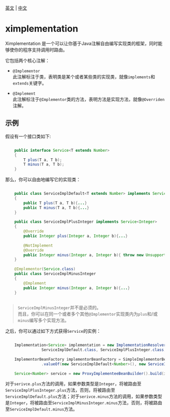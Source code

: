 [英文](README.md) | [中文](README_zh-CN.md)

# ximplementation
Ximplementation 是一个可以让你基于Java注解自由编写实现类的框架，同时能够使你的程序支持调用时路由。

它包括两个核心注解：

* `@Implementor`  
此注解标注于类，表明类是某个或者某些类的实现类，就像`implements`和`extends`关键字。

* `@Implement`  
此注解标注于`@Implementor`类的方法，表明方法是实现方法，就像`@Overriden`注解。


## 示例
假设有一个接口类如下:

```java

	public interface Service<T extends Number>
	{
		T plus(T a, T b);
		T minus(T a, T b);
	}
```

那么，你可以自由地编写它的实现类：

```java

	public class ServiceImplDefault<T extends Number> implements Service<T>
	{
		public T plus(T a, T b){...}
		public T minus(T a, T b){...}
	}
	
	public class ServiceImplPlusInteger implements Service<Integer>
	{
		@Override
		public Integer plus(Integer a, Integer b){...}
		
		@NotImplement
		@Override
		public Integer minus(Integer a, Integer b){ throw new UnsupportedOperationException(); }
	}
	
	@Implementor(Service.class)
	public class ServiceImplMinusInteger
	{
		@Implement
		public Integer minus(Integer a, Integer b){...}
	}
	
```

> `ServiceImplMinusInteger`并不是必须的。  
> 而且，你可以在同一个或者多个其他`@Implementor`实现类内为`plus`和/或`minus`编写多个实现方法。

之后，你可以通过如下方式获得`Service`的实例：

```java

	Implementation<Service> implementation = new ImplementationResolver().resolve(Service.class,
			 	ServiceImplDefault.class, ServiceImplPlusInteger.class, ServiceImplMinusInteger.class);
	
	ImplementorBeanFactory implementorBeanFactory = SimpleImplementorBeanFactory
				.valueOf(new ServiceImplDefault<Number>(), new ServiceImplPlusInteger(), new ServiceImplMinusInteger());
	
	Service<Number> service = new ProxyImplementeeBeanBuilder().build(implementation, implementorBeanFactory);
```

对于`serivce.plus`方法的调用，如果参数类型是`Integer`，将被路由至`ServiceImplPlusInteger.plus`方法，否则，将被路由至`ServiceImplDefault.plus`方法；对于`serivce.minus`方法的调用，如果参数类型是`Integer`，将被路由至`ServiceImplMinusInteger.minus`方法，否则，将被路由至`ServiceImplDefault.minus`方法。